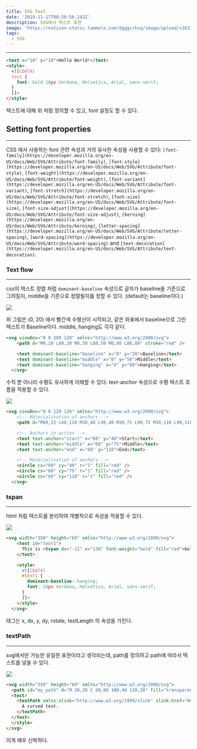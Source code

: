 ```yaml
---
title: SVG Text
date: '2019-11-17T08:56:56.243Z'
description: SVG에서 텍스트 표현
image: 'https://noticon-static.tammolo.com/dgggcrkxq/image/upload/v1631952585/tlog/cover/svg_cg9i2d.png'
tags:
  - SVG
---
```


---

```html
<text x="10" y="10">Hello World!</text>
<style>
  <![CDATA[
  text {
    font: bold 10px Verdana, Helvetica, Arial, sans-serif;
  }
  ]]>
</style>
```

텍스트에 대해 위 처럼 정의할 수 있고, font 설정도 할 수 있다.

## Setting font properties

---

CSS 에서 사용하는 font 관련 속성과 거의 유사한 속성을 사용할 수 있다: `[font-family](https://developer.mozilla.org/en-US/docs/Web/SVG/Attribute/font-family)`, `[font-style](https://developer.mozilla.org/en-US/docs/Web/SVG/Attribute/font-style)`, `[font-weight](https://developer.mozilla.org/en-US/docs/Web/SVG/Attribute/font-weight)`, `[font-variant](https://developer.mozilla.org/en-US/docs/Web/SVG/Attribute/font-variant)`, `[font-stretch](https://developer.mozilla.org/en-US/docs/Web/SVG/Attribute/font-stretch)`, `[font-size](https://developer.mozilla.org/en-US/docs/Web/SVG/Attribute/font-size)`, `[font-size-adjust](https://developer.mozilla.org/en-US/docs/Web/SVG/Attribute/font-size-adjust)`, `[kerning](https://developer.mozilla.org/en-US/docs/Web/SVG/Attribute/kerning)`, `[letter-spacing](https://developer.mozilla.org/en-US/docs/Web/SVG/Attribute/letter-spacing)`, `[word-spacing](https://developer.mozilla.org/en-US/docs/Web/SVG/Attribute/word-spacing)` and `[text-decoration](https://developer.mozilla.org/en-US/docs/Web/SVG/Attribute/text-decoration)`.

### Text flow

---

css의 텍스트 정렬 처럼 `dominant-baseline` 속성으로 글자가 baseline을 기준으로 그려질지, middle을 기준으로 정렬될지를 정할 수 있다. (default는 baseline이다.)

![](https://noticon-static.tammolo.com/dgggcrkxq/image/upload/v1631952579/tlog/_2019-10-22__8.27.39_oy9nvv.png)

위 그림은 (0, 20) 에서 빨간색 수평선이 시작되고, 같은 좌표에서 baseline으로 그린 텍스트가  Baseline이다. middle, hanging도 각각 같다.

```html
<svg viewBox="0 0 200 120" xmlns="http://www.w3.org/2000/svg">
    <path d="M0,20 L80,20 M0,50 L80,50 M0,80 L80,80" stroke="red" />

    <text dominant-baseline="baseline" x="0" y="20">Baseline</text>
    <text dominant-baseline="middle" x="0" y="50">Middle</text>
    <text dominant-baseline="hanging" x="0" y="80">Hanging</text>
  </svg>
```

수직 뿐 아니라 수평도 유사하게 이해할 수 있다. text-anchor 속성으로 수평 텍스트 흐름을 적용할 수 있다.

![](https://noticon-static.tammolo.com/dgggcrkxq/image/upload/v1631952579/tlog/_2019-10-22__8.39.05_x7lsq9.png)

```html
<svg viewBox="0 0 120 120" xmlns="http://www.w3.org/2000/svg">
    <!-- Materialisation of anchors -->
    <path d="M60,15 L60,110 M30,40 L90,40 M30,75 L90,75 M30,110 L90,110" stroke="grey" />

    <!-- Anchors in action -->
    <text text-anchor="start" x="60" y="40">Start</text>
    <text text-anchor="middle" x="60" y="75">Middle</text>
    <text text-anchor="end" x="60" y="110">End</text>

    <!-- Materialisation of anchors -->
    <circle cx="60" cy="40" r="1" fill="red" />
    <circle cx="60" cy="75" r="1" fill="red" />
    <circle cx="60" cy="110" r="1" fill="red" />
  </svg>
```

### tspan

---

html <span>처럼 텍스트를 분리하여 개별적으로 속성을 적용할 수 있다.

![](https://noticon-static.tammolo.com/dgggcrkxq/image/upload/v1631952579/tlog/_2019-10-22__8.47.39_qft8pm.png)

```html
<svg width="350" height="60" xmlns="http://www.w3.org/2000/svg">
    <text id="text1">
      This is <tspan dx="-12" x="130" font-weight="bold" fill="red">bold and red</tspan>
    </text>

    <style>
      <![CDATA[
      #text1 {
        dominant-baseline: hanging;
        font: 28px Verdana, Helvetica, Arial, sans-serif;
      }
      ]]>
    </style>
  </svg>
```

<tspan> 태그는 x, dx, y, dy, rotate, textLength 의 속성을 가진다.

### textPath

---

svg에서만 가능한 유일한 표현이라고 생각되는데, path를 정의하고 path에 따라서 텍스트를 넣을 수 있다.

![](https://noticon-static.tammolo.com/dgggcrkxq/image/upload/v1631952579/tlog/_2019-10-22__8.50.08_obv5fx.png)

```html
<svg width="350" height="60" xmlns="http://www.w3.org/2000/svg">
  <path id="my_path" d="M 20,20 C 80,60 100,40 120,20" fill="transparent" />
  <text>
    <textPath xmlns:xlink="http://www.w3.org/1999/xlink" xlink:href="#my_path">
      A curved text.
    </textPath>
  </text>
  </style>
</svg>
```

이게 매우 신박하다.